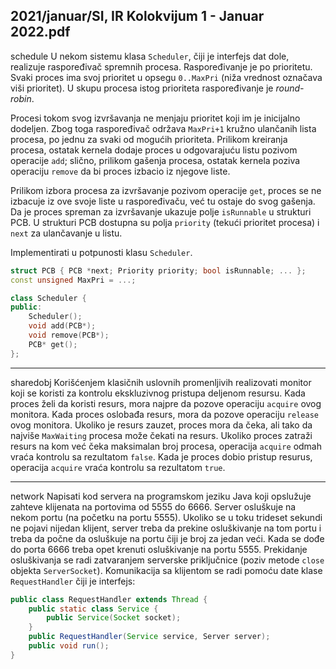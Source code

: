 2021/januar/SI, IR Kolokvijum 1 - Januar 2022.pdf
--------------------------------------------------------------------------------
schedule
U nekom sistemu klasa `Scheduler`, čiji je interfejs dat dole, realizuje raspoređivač spremnih procesa. Raspoređivanje je po prioritetu. Svaki proces ima svoj prioritet u opsegu `0..MaxPri` (niža vrednost označava viši prioritet). U skupu procesa istog prioriteta raspoređivanje je *round-robin*.

Procesi tokom svog izvršavanja ne menjaju prioritet koji im je inicijalno dodeljen. Zbog toga raspoređivač održava `MaxPri+1` kružno ulančanih lista procesa, po jednu za svaki od mogućih prioriteta. Prilikom kreiranja procesa, ostatak kernela dodaje proces u odgovarajuću listu pozivom operacije `add`; slično, prilikom gašenja procesa, ostatak kernela poziva operaciju `remove` da bi proces izbacio iz njegove liste.

Prilikom izbora procesa za izvršavanje pozivom operacije `get`, proces se ne izbacuje iz ove svoje liste u raspoređivaču, već tu ostaje do svog gašenja. Da je proces spreman za izvršavanje ukazuje polje `isRunnable` u strukturi PCB. U strukturi PCB dostupna su polja `priority` (tekući prioritet procesa) i `next` za ulančavanje u listu.

Implementirati u potpunosti klasu `Scheduler`.
```cpp
struct PCB { PCB *next; Priority priority; bool isRunnable; ... };
const unsigned MaxPri = ...;

class Scheduler {
public:
    Scheduler();
    void add(PCB*);
    void remove(PCB*);
    PCB* get();
};
```

--------------------------------------------------------------------------------
sharedobj
Korišćenjem klasičnih uslovnih promenljivih realizovati monitor koji se koristi za kontrolu ekskluzivnog pristupa deljenom resursu. Kada proces želi da koristi resurs, mora najpre da pozove operaciju `acquire` ovog monitora. Kada proces oslobađa resurs, mora da pozove operaciju `release` ovog monitora. Ukoliko je resurs zauzet, proces mora da čeka, ali tako da najviše `MaxWaiting` procesa može čekati na resurs. Ukoliko proces zatraži resurs na kom već čeka maksimalan broj procesa, operacija `acquire` odmah vraća kontrolu sa rezultatom `false`. Kada je proces dobio pristup resurus, operacija `acquire` vraća kontrolu sa rezultatom `true`.

--------------------------------------------------------------------------------
network
Napisati kod servera na programskom jeziku Java koji opslužuje zahteve klijenata na portovima od 5555 do 6666. Server osluškuje na nekom portu (na početku na portu 5555). Ukoliko se u toku trideset sekundi ne pojavi nijedan klijent, server treba da prekine osluškivanje na tom portu i treba da počne da osluškuje na portu čiji je broj za jedan veći. Kada se dođe do porta 6666 treba opet krenuti osluškivanje na portu 5555. Prekidanje osluškivanja se radi zatvaranjem serverske priključnice (poziv metode `close` objekta `ServerSocket`). Komunikacija sa klijentom se radi pomoću date klase `RequestHandler` čiji je interfejs:
```java
public class RequestHandler extends Thread {
    public static class Service {
        public Service(Socket socket);
    }
    public RequestHandler(Service service, Server server);
    public void run();
}
```

